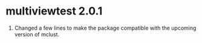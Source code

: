 # multiviewtest 2.0.1
1. Changed a few lines to make the package compatible with the upcoming version of mclust. 

